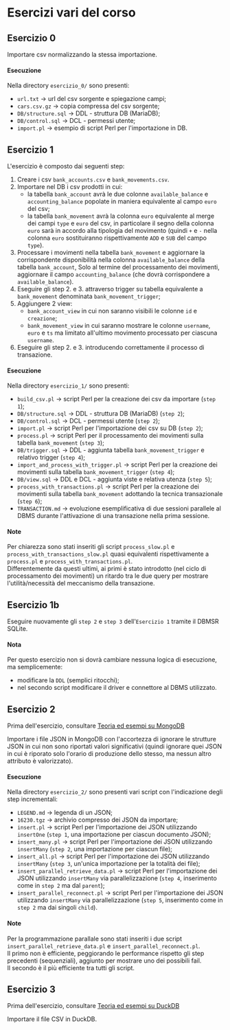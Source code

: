 # Esercizi vari del corso

## Esercizio 0

Importare csv normalizzando la stessa importazione.

#### Esecuzione

Nella directory `esercizio_0/` sono presenti:

- `url.txt` -> url del csv sorgente e spiegazione campi;
- `cars.csv.gz` -> copia compressa del csv sorgente;
- `DB/structure.sql` -> DDL - struttura DB (MariaDB);
- `DB/control.sql` -> DCL - permessi utente;
- `import.pl` -> esempio di script Perl per l'importazione in DB.

## Esercizio 1

L'esercizio è composto dai seguenti step:

1. Creare i csv `bank_accounts.csv` e `bank_movements.csv`.
2. Importare nel DB i csv prodotti in cui:
    - la tabella `bank_account` avrà le due colonne `available_balance` e `accounting_balance` popolate in maniera equivalente al campo `euro` del csv;
    - la tabella `bank_movement` avrà la colonna `euro` equivalente al merge dei campi `type` e `euro` del csv, in particolare il segno della colonna `euro` sarà in accordo alla tipologia del movimento (quindi `+` e `-` nella colonna `euro` sostituiranno rispettivamente `ADD` e `SUB` del campo `type`).
3. Processare i movimenti nella tabella `bank_movement` e aggiornare la corrispondente disponibilità nella colonna `available_balance` della tabella `bank_account`, Solo al termine del processamento dei movimenti, aggiornare il campo `accounting_balance` (che dovrà corrispondere a `available_balance`).
4. Eseguire gli step 2. e 3. attraverso trigger su tabella equivalente a `bank_movement` denominata `bank_movement_trigger`;
5. Aggiungere 2 view:
    - `bank_account_view` in cui non saranno visibili le colonne `id` e `creazione`;
    - `bank_movement_view` in cui saranno mostrare le colonne `username`, `euro` e `ts` ma limitato all'ultimo movimento processato per ciascuna `username`.
6. Eseguire gli step 2. e 3. introducendo correttamente il processo di transazione.

#### Esecuzione

Nella directory `esercizio_1/` sono presenti:

- `build_csv.pl` -> script Perl per la creazione dei csv da importare (`step 1`);
- `DB/structure.sql` -> DDL - struttura DB (MariaDB) (`step 2`);
- `DB/control.sql` -> DCL - permessi utente (`step 2`);
- `import.pl` -> script Perl per l'importazione dei csv su DB (`step 2`);
- `process.pl` -> script Perl per il processamento dei movimenti sulla tabella `bank_movement` (`step 3`);
- `DB/trigger.sql` -> DDL - aggiunta tabella `bank_movement_trigger` e relativo trigger (`step 4`);
- `import_and_process_with_trigger.pl` -> script Perl per la creazione dei movimenti sulla tabella `bank_movement_trigger` (`step 4`);
- `DB/view.sql` -> DDL e DCL - aggiunta viste e relativa utenza (`step 5`);
- `process_with_transactions.pl` -> script Perl per la creazione dei movimenti sulla tabella `bank_movement` adottando la tecnica transazionale (`step 6`);
- `TRANSACTION.md` -> evoluzione esemplificativa di due sessioni parallele al DBMS durante l'attivazione di una transazione nella prima sessione. 

#### Note

Per chiarezza sono stati inseriti gli script `process_slow.pl` e `process_with_transactions_slow.pl` quasi equivalenti rispettivamente a `process.pl` e `process_with_transactions.pl`.\
Differentemente da questi ultimi, ai primi è stato introdotto (nel ciclo di processamento dei movimenti) un ritardo tra le due query per mostrare l'utilità/necessità del meccanismo della transazione.

## Esercizio 1b

Eseguire nuovamente gli `step 2` e `step 3` dell'`Esercizio 1` tramite il DBMSR SQLite.

#### Nota

Per questo esercizio non si dovrà cambiare nessuna logica di esecuzione, ma semplicemente:
- modificare la `DDL` (semplici ritocchi);
- nel secondo script modificare il driver e connettore al DBMS utilizzato.


## Esercizio 2

Prima dell'esercizio, consultare [Teoria ed esempi su MongoDB](https://github.com/spadacciniweb/argomenti-vari/blob/main/MongoDB/README.md)

Importare i file JSON in MongoDB con l'accortezza di ignorare le strutture JSON in cui non sono riportati valori significativi (quindi ignorare quei JSON in cui è riporato solo l'orario di produzione dello stesso, ma nessun altro attributo è valorizzato).

#### Esecuzione

Nella directory `esercizio_2/` sono presenti vari script con l'indicazione degli step incrementali:

- `LEGEND.md` -> legenda di un JSON;
- `16230.tgz` -> archivio compresso dei JSON da importare;
- `insert.pl` -> script Perl per l'importazione dei JSON utilizzando `insertOne` (`step 1`, una importazione per ciascun documento JSON);
- `insert_many.pl` -> script Perl per l'importazione dei JSON utilizzando `insertMany` (`step 2`, una importazione per ciascun file);
- `insert_all.pl` -> script Perl per l'importazione dei JSON utilizzando `insertMany` (`step 3`, un'unica importazione per la totalità dei file);
- `insert_parallel_retrieve_data.pl` -> script Perl per l'importazione dei JSON utilizzando `insertMany` via parallelizzazione (`step 4`, inserimento come in `step 2` ma dal `parent`);
- `insert_parallel_reconnect.pl` -> script Perl per l'importazione dei JSON utilizzando `insertMany` via parallelizzazione (`step 5`, inserimento come in `step 2` ma dai singoli `child`).

#### Note

Per la programmazione parallale sono stati inseriti i due script `insert_parallel_retrieve_data.pl` e `insert_parallel_reconnect.pl`.\
Il primo non è efficiente, peggiorando le performance rispetto gli step precedenti (sequenziali), aggiunto per mostrare uno dei possibili fail.\
Il secondo è il più efficiente tra tutti gli script.

## Esercizio 3

Prima dell'esercizio, consultare [Teoria ed esempi su DuckDB](https://github.com/spadacciniweb/argomenti-vari/blob/main/DuckDB/README.md)

Importare il file CSV in DuckDB.